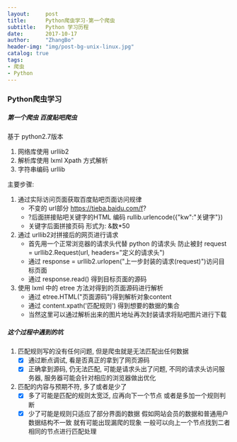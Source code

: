 ```yaml
---
layout:     post
title:      Python爬虫学习-第一个爬虫
subtitle:   Python 学习历程
date:       2017-10-17
author:     "ZhangBo"
header-img: "img/post-bg-unix-linux.jpg"
catalog: true
tags:
- 爬虫
- Python
---
```

### Python爬虫学习

##### 第一个爬虫 百度贴吧爬虫

基于 python2.7版本

1. 网络库使用 urllib2
2. 解析库使用 lxml Xpath 方式解析
3. 字符串编码 urllib

主要步骤:

1. 通过实际访问页面获取百度贴吧页面访问规律
	- 不变的 url部分 https://tieba.baidu.com/f?
	- ?后面拼接贴吧关键字的HTML 编码 rullib.urlencode({"kw":"关键字"})
	- 关键字后面拼接页码 形式为: &数\*50
2. 通过 urllib2对拼接后的网页进行请求
	- 首先用一个正常浏览器的请求头代替 python 的请求头  防止被封 request = urllib2.Request(url, headers="定义的请求头")
	- 通过 response = urllib2.urlopen("上一步封装的请求(request)")访问目标页面
	- 通过 response.read() 得到目标页面的源码
3. 使用 lxml 中的 etree 方法对得到的页面源码进行解析
	- 通过 etree.HTML("页面源码")得到解析对象content
	- 通过 content.xpath('匹配规则') 得到想要的数据的集合
	- 当然这里可以通过解析出来的图片地址再次封装请求将贴吧图片进行下载

##### 这个过程中遇到的坑

1. 匹配规则写的没有任何问题, 但是爬虫就是无法匹配出任何数据
	-  [x] 通过断点调试, 看是否真正的拿到了网页源码
	-  [x] 正确拿到源码, 仍无法匹配, 可能是请求头出了问题, 不同的请求头访问服务器, 服务器可能会针对相应的浏览器做出优化
2. 匹配的内容与预期不符, 多了或者是少了
	- [x] 多了可能是匹配的规则太宽泛, 应再向下一个节点 或者是多加一个规则判断
	- [x] 少了可能是规则只适应了部分界面的数据 假如网站会员的数据和普通用户数据结构不一致 就有可能出现漏爬的现象 一般可以向上一个节点找到二者相同的节点进行匹配处理    